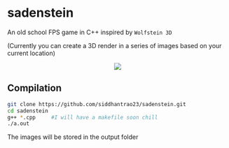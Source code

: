# sadenstein  
  
An old school FPS game in C++ inspired by `Wolfstein 3D`
  
(Currently you can create a 3D render in a series of images based on your current location)  
  
<p align="center">
  <img src="out.ppm">
</p>  
  
## Compilation
```sh
git clone https://github.com/siddhantrao23/sadenstein.git
cd sadenstein
g++ *.cpp     #I will have a makefile soon chill
./a.out
```
The images will be stored in the output folder
